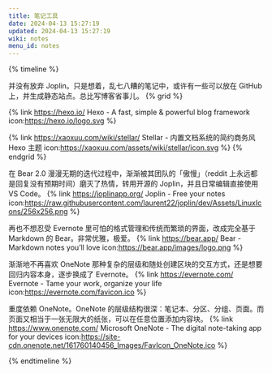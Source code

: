 ```yaml
---
title: 笔记工具
date: 2024-04-13 15:27:19
updated: 2024-04-13 15:27:19
wiki: notes
menu_id: notes
---
```


{% timeline %}

<!-- node 2024 年 -->
并没有放弃 Joplin。只是想着，乱七八糟的笔记中，或许有一些可以放在 GitHub 上，并生成静态站点。总比写博客省事儿。
{% grid %}
<!-- cell -->
{% link https://hexo.io/ Hexo - A fast, simple & powerful blog framework icon:https://hexo.io/logo.svg %}
<!-- cell -->
{% link https://xaoxuu.com/wiki/stellar/ Stellar - 内置文档系统的简约商务风 Hexo 主题 icon:https://xaoxuu.com/assets/wiki/stellar/icon.svg %}
{% endgrid %}

<!-- node 2022 年 -->
在 Bear 2.0 漫漫无期的迭代过程中，渐渐被其团队的「傲慢」（reddit 上永远都是回复没有预期时间）磨灭了热情，转用开源的 Joplin，并且日常编辑直接使用 VS Code。
{% link https://joplinapp.org/ Joplin - Free your notes icon:https://raw.githubusercontent.com/laurent22/joplin/dev/Assets/LinuxIcons/256x256.png %}

<!-- node 2018 年 -->
再也不想忍受 Evernote 里可怕的格式管理和传统而繁琐的界面，改成完全基于 Markdown 的 Bear。非常优雅，极爱。
{% link https://bear.app/ Bear - Markdown notes you’ll love icon:https://bear.app/images/logo.png %}

<!-- node 2013 年 -->
渐渐地不再喜欢 OneNote 那种复杂的层级和随处创建区块的交互方式，还是想要回归内容本身，逐步换成了 Evernote。
{% link https://evernote.com/ Evernote - Tame your work, organize your life icon:https://evernote.com/favicon.ico %}

<!-- node 2008 年或更早 -->
重度依赖 OneNote。OneNote 的层级结构很深：笔记本、分区、分组、页面。而页面又相当于一张无限大的纸张，可以在任意位置添加内容块。
{% link https://www.onenote.com/ Microsoft OneNote - The digital note-taking app for your devices icon:https://site-cdn.onenote.net/161760140456_Images/FavIcon_OneNote.ico %}

{% endtimeline %}
